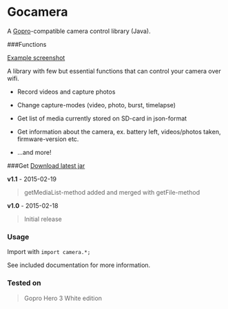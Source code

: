 # Gocamera
A [Gopro](http://www.gopro.com)-compatible camera control library (Java).

###Functions

[Example screenshot](http://www.drpata.nu/img/gocamera_example.png)

A library with few but essential functions that can control your camera over wifi.

* Record videos and capture photos

* Change capture-modes (video, photo, burst, timelapse)

* Get list of media currently stored on SD-card in json-format

* Get information about the camera, ex. battery left, videos/photos taken, firmware-version etc.

* ...and more!

###Get
[Download latest jar](http://www.drpata.nu/download.php?file=gocamera-v1.1.zip)

**v1.1** - 2015-02-19
>getMediaList-method added and merged with getFile-method

**v1.0** - 2015-02-18
>Initial release

### Usage
Import with `import camera.*;`

See included documentation for more information.

### Tested on
>Gopro Hero 3 White edition
